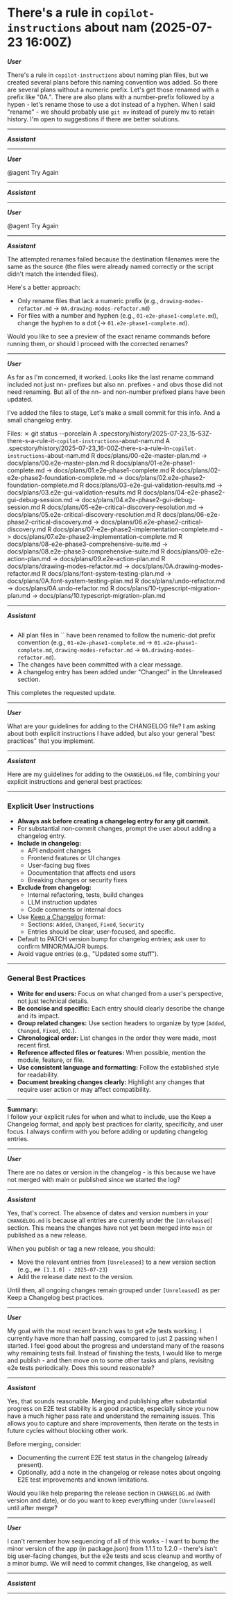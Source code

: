 <!-- Generated by SpecStory -->

# There's a rule in `copilot-instructions` about nam (2025-07-23 16:00Z)

_**User**_

There's a rule in `copilot-instructions` about naming plan files, but we created several plans before this naming convention was added. So there are several plans without a numeric prefix. Let's get those renamed with a prefix like "0A.". There are also plans with a number-prefix followed by a hypen - let's rename those to use a dot instead of a hyphen. When I said "rename" - we should probably use `git mv` instead of purely mv to retain history. I'm open to suggestions if there are better solutions.

---

_**Assistant**_



---

_**User**_

@agent Try Again

---

_**Assistant**_



---

_**User**_

@agent Try Again

---

_**Assistant**_

The attempted renames failed because the destination filenames were the same as the source (the files were already named correctly or the script didn't match the intended files). 

Here's a better approach:
- Only rename files that lack a numeric prefix (e.g., `drawing-modes-refactor.md` → `0A.drawing-modes-refactor.md`)
- For files with a number and hyphen (e.g., `01-e2e-phase1-complete.md`), change the hyphen to a dot (→ `01.e2e-phase1-complete.md`).

Would you like to see a preview of the exact rename commands before running them, or should I proceed with the corrected renames?

---

_**User**_

As far as I'm concerned, it worked. Looks like the last rename command included not just nn- prefixes but also nn. prefixes - and obvs those did not need renaming. But all of the nn- and non-number prefixed plans have been updated.

I've added the files to stage, Let's make a small commit for this info. And a small changelog entry. 

Files: ✗ git status --porcelain
A  .specstory/history/2025-07-23_15-53Z-there-s-a-rule-it-`copilot-instructions`-about-nam.md
A  .specstory/history/2025-07-23_16-00Z-there-s-a-rule-in-`copilot-instructions`-about-nam.md
R  docs/plans/00-e2e-master-plan.md -> docs/plans/00.e2e-master-plan.md
R  docs/plans/01-e2e-phase1-complete.md -> docs/plans/01.e2e-phase1-complete.md
R  docs/plans/02-e2e-phase2-foundation-complete.md -> docs/plans/02.e2e-phase2-foundation-complete.md
R  docs/plans/03-e2e-gui-validation-results.md -> docs/plans/03.e2e-gui-validation-results.md
R  docs/plans/04-e2e-phase2-gui-debug-session.md -> docs/plans/04.e2e-phase2-gui-debug-session.md
R  docs/plans/05-e2e-critical-discovery-resolution.md -> docs/plans/05.e2e-critical-discovery-resolution.md
R  docs/plans/06-e2e-phase2-critical-discovery.md -> docs/plans/06.e2e-phase2-critical-discovery.md
R  docs/plans/07-e2e-phase2-implementation-complete.md -> docs/plans/07.e2e-phase2-implementation-complete.md
R  docs/plans/08-e2e-phase3-comprehensive-suite.md -> docs/plans/08.e2e-phase3-comprehensive-suite.md
R  docs/plans/09-e2e-action-plan.md -> docs/plans/09.e2e-action-plan.md
R  docs/plans/drawing-modes-refactor.md -> docs/plans/0A.drawing-modes-refactor.md
R  docs/plans/font-system-testing-plan.md -> docs/plans/0A.font-system-testing-plan.md
R  docs/plans/undo-refactor.md -> docs/plans/0A.undo-refactor.md
R  docs/plans/10-typescript-migration-plan.md -> docs/plans/10.typescript-migration-plan.md

---

_**Assistant**_


```

```
- All plan files in `` have been renamed to follow the numeric-dot prefix convention (e.g., `01-e2e-phase1-complete.md` → `01.e2e-phase1-complete.md`, `drawing-modes-refactor.md` → `0A.drawing-modes-refactor.md`).
- The changes have been committed with a clear message.
- A changelog entry has been added under "Changed" in the Unreleased section.

This completes the requested update.

---

_**User**_

What are your guidelines for adding to the CHANGELOG file? I am asking about both explicit instructions I have added, but also your general "best practices" that you implement.

---

_**Assistant**_

Here are my guidelines for adding to the `CHANGELOG.md` file, combining your explicit instructions and general best practices:

---

### **Explicit User Instructions**

- **Always ask before creating a changelog entry for any git commit.**
- For substantial non-commit changes, prompt the user about adding a changelog entry.
- **Include in changelog:**
  - API endpoint changes
  - Frontend features or UI changes
  - User-facing bug fixes
  - Documentation that affects end users
  - Breaking changes or security fixes
- **Exclude from changelog:**
  - Internal refactoring, tests, build changes
  - LLM instruction updates
  - Code comments or internal docs
- Use [Keep a Changelog](https://keepachangelog.com/en/1.0.0/) format:
  - Sections: `Added`, `Changed`, `Fixed`, `Security`
  - Entries should be clear, user-focused, and specific.
- Default to PATCH version bump for changelog entries; ask user to confirm MINOR/MAJOR bumps.
- Avoid vague entries (e.g., "Updated some stuff").

---

### **General Best Practices**

- **Write for end users:** Focus on what changed from a user's perspective, not just technical details.
- **Be concise and specific:** Each entry should clearly describe the change and its impact.
- **Group related changes:** Use section headers to organize by type (`Added`, `Changed`, `Fixed`, etc.).
- **Chronological order:** List changes in the order they were made, most recent first.
- **Reference affected files or features:** When possible, mention the module, feature, or file.
- **Use consistent language and formatting:** Follow the established style for readability.
- **Document breaking changes clearly:** Highlight any changes that require user action or may affect compatibility.

---

**Summary:**  
I follow your explicit rules for when and what to include, use the Keep a Changelog format, and apply best practices for clarity, specificity, and user focus. I always confirm with you before adding or updating changelog entries.

---

_**User**_

There are no dates or version in the changelog - is this because we have not merged with main or published since we started the log?

---

_**Assistant**_

Yes, that's correct. The absence of dates and version numbers in your `CHANGELOG.md` is because all entries are currently under the `[Unreleased]` section. This means the changes have not yet been merged into `main` or published as a new release. 

When you publish or tag a new release, you should:
- Move the relevant entries from `[Unreleased]` to a new version section (e.g., `## [1.1.0] - 2025-07-23`)
- Add the release date next to the version.

Until then, all ongoing changes remain grouped under `[Unreleased]` as per Keep a Changelog best practices.

---

_**User**_

My goal with the most recent branch was to get e2e tests working. I currently have more than half passing, compared to just 2 passing when I started. I feel good about the progress and understand many of the reasons why remaining tests fail. Instead of finishing the tests, I would like to merge and publish - and then move on to some other tasks and plans, revisitng e2e tests periodically. Does this sound reasonable?

---

_**Assistant**_

Yes, that sounds reasonable. Merging and publishing after substantial progress on E2E test stability is a good practice, especially since you now have a much higher pass rate and understand the remaining issues. This allows you to capture and share improvements, then iterate on the tests in future cycles without blocking other work.

Before merging, consider:
- Documenting the current E2E test status in the changelog (already present).
- Optionally, add a note in the changelog or release notes about ongoing E2E test improvements and known limitations.

Would you like help preparing the release section in `CHANGELOG.md` (with version and date), or do you want to keep everything under `[Unreleased]` until after merge?

---

_**User**_

I can't remember how sequencing of all of this works - I want to bump the minor version of the app (in package.json) from 1.1.1 to 1.2.0 - there's isn't big user-facing changes, but the e2e tests and scss cleanup and worthy of a minor bump. We will need to commit changes, like changelog, as well.

---

_**Assistant**_



---


